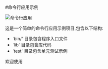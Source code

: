 #命令行应用示例

![命令行应用]()

这是一个简单的命令行应用示例项目,包含以下结构:

- 'bin/' 目录包含程序入口文件
- 'lib'  目录包含库代码
- 'test' 目录包含单元测试示例

欢迎使用

